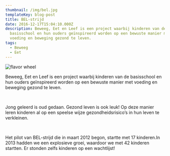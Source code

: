 ```yaml
---
thumbnail: /img/bel.jpg
templateKey: blog-post
title: BEL-strijd
date: 2016-12-17T15:04:10.000Z
description: Beweeg, Eet en Leef is een project waarbij kinderen van de
  basisschool en hun ouders geïnspireerd worden op een bewuste manier met
  voeding en beweging gezond te leven.
tags:
  - Beweeg
  - Eet
---
```

![flavor wheel](/img/bel_cropped.jpg)

Beweeg, Eet en Leef is een project waarbij kinderen van de basisschool en hun ouders geïnspireerd worden op een bewuste manier met voeding en beweging gezond te leven.



​



Jong geleerd is oud gedaan. Gezond leven is ook leuk! Op deze manier leren kinderen al op een speelse wijze gezondheidsrisico’s in hun leven te verkleinen.



​



Het pilot van BEL-strijd die in maart 2012 begon, startte met 17 kinderen.In 2013 hadden we een explosieve groei, waardoor we met 42 kinderen startten. Er stonden zelfs kinderen op een wachtlijst!
